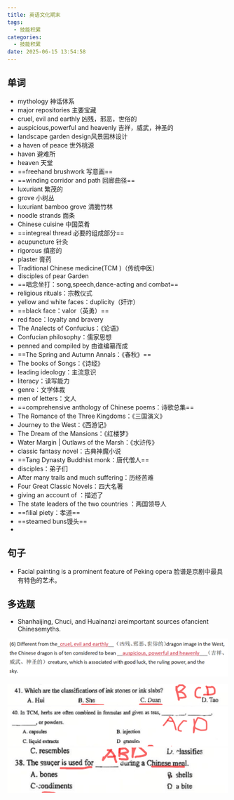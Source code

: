 ```yaml
---
title: 英语文化期末
tags:
  - 技能积累
categories:
  - 技能积累
date: 2025-06-15 13:54:58
---
```


 ## 单词

- mythology 神话体系
- major repositories 主要宝藏
- cruel, evil and earthly 凶残，邪恶，世俗的
- auspicious,powerful and heavenly 吉祥，威武，神圣的
- landscape garden design风景园林设计
- a haven of peace 世外桃源
- haven 避难所
- heaven 天堂
- ==freehand brushwork 写意画==
- ==winding corridor and path 回廊曲径==
- luxuriant 繁茂的
- grove 小树丛
- luxuriant bamboo grove 清脆竹林
- noodle strands 面条
- Chinese cuisine 中国菜肴
- ==integreal thread 必要的组成部分==
- acupuncture 针灸
- rigorous 缜密的
- plaster 膏药
- Traditional Chinese medicine(TCM )（传统中医）
- disciples of pear Garden
- ==唱念坐打：song,speech,dance-acting and combat==
- religious rituals：宗教仪式
- yellow and white faces：duplicity（奸诈）
- ==black face：valor（英勇）==
- red face：loyalty and bravery
- The Analects of Confucius：《论语》
- Confucian philosophy：儒家思想
- penned and compiled by 由谁编纂而成
- ==The Spring and Autumn Annals：《春秋》==
- The books of Songs：《诗经》
- leading ideology：主流意识
- literacy：读写能力
- genre：文学体裁
- men of letters：文人
- ==comprehensive anthology of Chinese poems：诗歌总集==
- The Romance of the Three Kingdoms：《三国演义》
- Journey to the West：《西游记》
- The Dream of the Mansions：《红楼梦》
- Water  Margin   |   Outlaws of the Marsh：《水浒传》
- classic fantasy novel：古典神魔小说
- ==Tang Dynasty Buddhist monk：唐代僧人==
- disciples：弟子们
- After many trails and much suffering：历经苦难
- Four Great Classic Novels：四大名著
- giving an account of ：描述了
- The state leaders of the two countries ：两国领导人
- ==filial piety：孝道==
- ==steamed buns馒头==
- 







## 句子

- Facial painting is a prominent feature of Peking opera  脸谱是京剧中最具有特色的艺术。

## 多选题

- Shanhaijing, Chuci, and Huainanzi areimportant sources ofancient Chinesemyths.

![image-20250616105330231](英语文化期末/image-20250616105330231.png)

![image-20250616120222527](英语文化期末/image-20250616120222527.png)![image-20250616120443531](英语文化期末/image-20250616120443531.png)![image-20250616121033610](英语文化期末/image-20250616121033610.png)